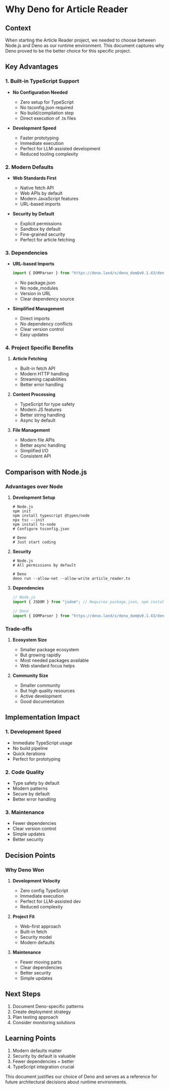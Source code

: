 # Why Deno for Article Reader

## Context

When starting the Article Reader project, we needed to choose between Node.js and Deno as our runtime environment. This document captures why Deno proved to be the better choice for this specific project.

## Key Advantages

### 1. Built-in TypeScript Support

- **No Configuration Needed**

  - Zero setup for TypeScript
  - No tsconfig.json required
  - No build/compilation step
  - Direct execution of .ts files

- **Development Speed**
  - Faster prototyping
  - Immediate execution
  - Perfect for LLM-assisted development
  - Reduced tooling complexity

### 2. Modern Defaults

- **Web Standards First**

  - Native fetch API
  - Web APIs by default
  - Modern JavaScript features
  - URL-based imports

- **Security by Default**
  - Explicit permissions
  - Sandbox by default
  - Fine-grained security
  - Perfect for article fetching

### 3. Dependencies

- **URL-based Imports**

  ```typescript
  import { DOMParser } from "https://deno.land/x/deno_dom@v0.1.43/deno-dom-wasm.ts";
  ```

  - No package.json
  - No node_modules
  - Version in URL
  - Clear dependency source

- **Simplified Management**
  - Direct imports
  - No dependency conflicts
  - Clear version control
  - Easy updates

### 4. Project Specific Benefits

1. **Article Fetching**

   - Built-in fetch API
   - Modern HTTP handling
   - Streaming capabilities
   - Better error handling

2. **Content Processing**

   - TypeScript for type safety
   - Modern JS features
   - Better string handling
   - Async by default

3. **File Management**
   - Modern file APIs
   - Better async handling
   - Simplified I/O
   - Consistent API

## Comparison with Node.js

### Advantages over Node

1. **Development Setup**

   ```shell
   # Node.js
   npm init
   npm install typescript @types/node
   npx tsc --init
   npm install ts-node
   # Configure tsconfig.json

   # Deno
   # Just start coding
   ```

2. **Security**

   ```shell
   # Node.js
   # All permissions by default

   # Deno
   deno run --allow-net --allow-write article_reader.ts
   ```

3. **Dependencies**

   ```typescript
   // Node.js
   import { JSDOM } from "jsdom"; // Requires package.json, npm install

   // Deno
   import { DOMParser } from "https://deno.land/x/deno_dom@v0.1.43/deno-dom-wasm.ts";
   ```

### Trade-offs

1. **Ecosystem Size**

   - Smaller package ecosystem
   - But growing rapidly
   - Most needed packages available
   - Web standard focus helps

2. **Community Size**
   - Smaller community
   - But high quality resources
   - Active development
   - Good documentation

## Implementation Impact

### 1. Development Speed

- Immediate TypeScript usage
- No build pipeline
- Quick iterations
- Perfect for prototyping

### 2. Code Quality

- Type safety by default
- Modern patterns
- Secure by default
- Better error handling

### 3. Maintenance

- Fewer dependencies
- Clear version control
- Simple updates
- Better security

## Decision Points

### Why Deno Won

1. **Development Velocity**

   - Zero config TypeScript
   - Immediate execution
   - Perfect for LLM-assisted dev
   - Reduced complexity

2. **Project Fit**

   - Web-first approach
   - Built-in fetch
   - Security model
   - Modern defaults

3. **Maintenance**
   - Fewer moving parts
   - Clear dependencies
   - Better security
   - Simple updates

## Next Steps

1. Document Deno-specific patterns
2. Create deployment strategy
3. Plan testing approach
4. Consider monitoring solutions

## Learning Points

1. Modern defaults matter
2. Security by default is valuable
3. Fewer dependencies = better
4. TypeScript integration crucial

This document justifies our choice of Deno and serves as a reference for future architectural decisions about runtime environments.
